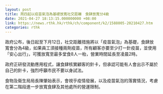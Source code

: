 ```yaml
---
layout: post
title: 周四起以疫苗氣泡為基礎放寬社交距離　食肆放寬分4級
date: 2021-04-27 18:13:15.000000000 +08:00
link: https://news.rthk.hk/rthk/ch/component/k2/1588005-20210427.htm
categories: rthk
---
```


政府公布，後日起至下月12日，社交距離措施將以「疫苗氣泡」為基礎，食肆放寬會分為4級，如果員工須接種兩劑疫苗，所有顧客亦要至少打一針疫苗，並使用「安心出行」，可獲放寬至最多堂食8人一枱，營業時間延長至凌晨2時。

政府正研發流動應用程式，讓食肆核實顧客的針卡，但承認可能有人會出示不屬於自己的針卡，強烈呼籲市民不要以身試法。

食物及衞生局局長陳肇始表示，會視乎疫情發展，以及疫苗氣泡的落實情況，考慮在第二階段進一步放寬食肆及其他處所的營運限制。
